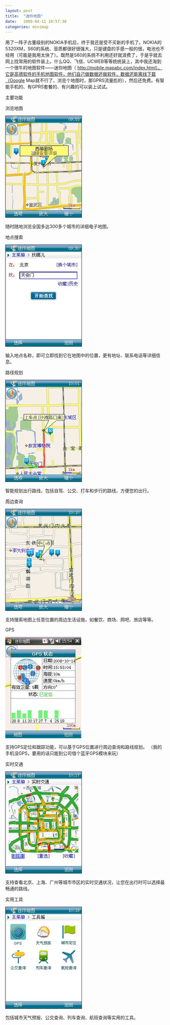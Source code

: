 ```yaml
---
layout: post
title:  "迷你地图"
date:   2009-04-11 10:57:30
categories: minimap
---
```


用了一阵子古董级别的NOKIA手机后，终于我还是受不买新的手机了。NOKIA的5320XM，S60的系统、音质都很好很强大，只是键盘的手感一般的很，电池也不经用（可能是我用太快了）。既然是S60的系统不利用还好就浪费了，于是乎就去网上找常用的软件装上。什么QQ、飞信、UCWEB等等统统装上，其中我还淘到一个很牛的地图软件——迷你地图（ http://mobile.mapabc.com/index.html）。它是高德软件的手机地图软件，他们自己做数据还做软件，数据还能离线下载（Google Map就不行了，浏览个地图时，那GPRS流量彪的），然后还免费。有智能手机的、有GPRS套餐的、有兴趣的可以装上试试。

主要功能

浏览地图  

![minimap](/pic/minimap1.png)

随时随地浏览全国多达300多个城市的详细电子地图。

地点搜索

![minimap](/pic/minimap2.png)

输入地点名称，即可立即找到它在地图中的位置，更有地址、联系电话等详细信息。

路径规划

![minimap](/pic/minimap3.png)

智能规划出行路线，包括自驾、公交、打车和步行的路线，方便您的出行。

周边查询

![minimap](/pic/minimap4.png)

支持搜索地图上任意位置的周边生活设施，如餐饮、商场、网吧、旅店等等。

GPS

![minimap](/pic/minimap5.jpeg)

支持GPS定位和跟踪功能，可以基于GPS位置进行周边查询和路线规划。 （我的手机没GPS，要用的话只能到公司借个蓝牙GPS模块来玩）

实时交通

![minimap](/pic/minimap6.png)

支持查看北京、上海、广州等城市市区的实时交通状况，让您在出行时可以选择最畅通的路线。

实用工具

![minimap](/pic/minimap7.png)

包括城市天气预报、公交查询、列车查询、航班查询等实用的工具。
